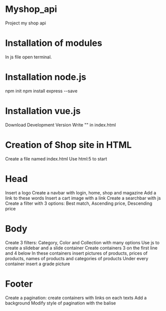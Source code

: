 # Myshop_api
Project my shop api

# Installation of modules

In js file open terminal.

# Installation node.js

npm init
npm install express --save

# Installation vue.js

Download Development Version
Write "<script src="https://cdn.jsdelivr.net/npm/vue@2.6.14/dist/vue.js"></script>" in index.html

# Creation of Shop site in HTML 

Create a file named index.html
Use html:5 to start 

# Head

Insert a logo
Create a navbar with login, home, shop and magazine
Add a link to these words
Insert a cart image with a link
Create a searchbar with js
Create a filter with 3 options: Best match, Ascending price, Descending price 

# Body

Create 3 filters: Category, Color and Collection with many options
Use js to create a slidebar and a slide container
Create containers 3 on the first line and 4 below
In these containers insert pictures of products, prices of products, names of products and categories of products
Under every container insert a grade picture

# Footer

Create a pagination: create containers with links on each texts
Add a background
Modify style of pagination with the balise <style>

# Creation of CSS 

For each text use "font-family: 'Courier New', Courier, monospace;"
Make the layout with some styles: bold, italic, font-size
Use text-align and margin to place elements on the shop page
Modify the color of the elements with the balise <color> and the color of your choice
Use percentage to make responsive the shop

# Manage interface permissions

- Administration interface : 3 Menus --> "PRODUCTS" , "CATEGORIES" et "USERS

    * PRODUCTS brings us back to a table that will contain: - Product
                                                            - ID
                                                            - Category
                                                            - Actions (Edit/Delete)

    * CATEGORIES brings us back to a table that will contain:- ID
                                                             - Name
                                                             - Actions (Edit/Delete)

    * USERS brings us back to a table that will contain:- ID
                                                        - email
                                                        - Roles
                                                        - Password
                                                        -Full Name    

 
This interface will allow you to manage the user's permissions. Each user (Administrator / client) connecting
to the MyShop site will obviously not have the same permissions. The administrator will be able to create, modify or delete items
present in the table unlike a client who will not have all these permissions.
